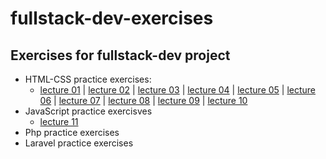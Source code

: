 # fullstack-dev-exercises

## Exercises for fullstack-dev project
- HTML-CSS practice exercises:
    - <a href="https://github.com/coachjanus/fullstack-dev-exercises/tree/main/lecture-01">lecture 01</a> | <a href="https://github.com/coachjanus/fullstack-dev-exercises/tree/main/lecture-02">lecture 02</a> | <a href="https://github.com/coachjanus/fullstack-dev-exercises/tree/main/lecture-03">lecture 03</a> | <a href="https://github.com/coachjanus/fullstack-dev-exercises/tree/main/lecture-04">lecture 04</a> | <a href="https://github.com/coachjanus/fullstack-dev-exercises/tree/main/lecture-05">lecture 05</a> | <a href="https://github.com/coachjanus/fullstack-dev-exercises/tree/main/lecture-06">lecture 06</a> | <a href="https://github.com/coachjanus/fullstack-dev-exercises/tree/main/lecture-07">lecture 07</a> | <a href="https://github.com/coachjanus/fullstack-dev-exercises/tree/main/lecture-08">lecture 08</a> | <a href="https://github.com/coachjanus/fullstack-dev-exercises/tree/main/lecture-09">lecture 09</a> | <a href="https://github.com/coachjanus/fullstack-dev-exercises/tree/main/lecture-10">lecture 10</a>
- JavaScript practice exercisves
    - <a href="https://github.com/coachjanus/fullstack-dev-exercises/tree/main/lecture-11">lecture 11</a>
- Php practice exercises
- Laravel practice exercises
